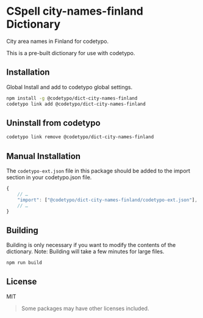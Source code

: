 # CSpell city-names-finland Dictionary

City area names in Finland for codetypo.

This is a pre-built dictionary for use with codetypo.

## Installation

Global Install and add to codetypo global settings.

```sh
npm install -g @codetypo/dict-city-names-finland
codetypo link add @codetypo/dict-city-names-finland
```

## Uninstall from codetypo

```sh
codetypo link remove @codetypo/dict-city-names-finland
```

## Manual Installation

The `codetypo-ext.json` file in this package should be added to the import section in your codetypo.json file.

```javascript
{
    // …
    "import": ["@codetypo/dict-city-names-finland/codetypo-ext.json"],
    // …
}
```

## Building

Building is only necessary if you want to modify the contents of the dictionary. Note: Building will take a few minutes for large files.

```sh
npm run build
```

## License

MIT

> Some packages may have other licenses included.

